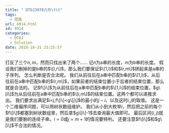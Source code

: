 ```yaml
---
title: " DTOJ3978六月\t\t"
tags:
  - 思路
url: 4914.html
id: 4914
categories:
  - DTOJ
  - Solution
date: 2018-10-31 23:25:57
---
```


打反了三个$n,m$，然而只找出来了两个…… 记$n$为a串的长度，$m$为b串的长度。 假设我们删掉的是b串的$\[l,r\]$，那么我们要保证$\[1,l)$和$(r,m\]$拼起来是a串的子序列。 怎么判断是否合法呢。 我们从前往后在a串中匹配b串的$\[1,l)$，从后往前在a串中匹配b串的$(r,m\]$，如果前者的结束位置小于后者的结束位置，那么就是合法的。 记$f\[i\]$为从前往后在a串中匹配b串的$\[1,i\]$的结束位置，$g\[i\]$为从后往前在a串中匹配b串的$\[i,m\]$的结束位置。这两个都可以递推求出。 我们要求出满足$i<j,f\[i\]<g\[j\]$的最小的$j-i$，以及这时$i,j$的取值。 这是一个二维偏序问题，可以用树状数组维护。 我们从小到大枚举$i$，然后把之前的每个$f\[i\]$都塞到树状数组里，然后拿$g\[i\]-1$去查询最大值即可。 最后区间$(i,j)$就是我们要删的连续子串。$i=0$或$j=m+1$的情况要特判。 还要注意$f\[i\]$和$g\[i\]$不合法的情况。